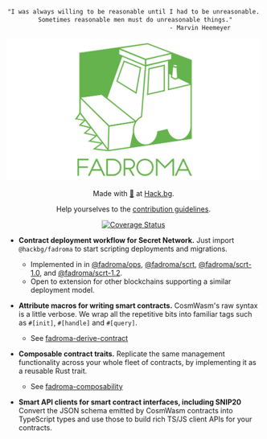 <div align="center">

```
"I was always willing to be reasonable until I had to be unreasonable.
 Sometimes reasonable men must do unreasonable things."
                                     - Marvin Heemeyer
```

![](/doc/logo.svg)

Made with [💚](mailto:hello@hack.bg) at [Hack.bg](https://hack.bg).

Help yourselves to the [contribution guidelines](CONTRIBUTING.md).

[![Coverage Status](https://coveralls.io/repos/github/hackbg/fadroma/badge.svg?branch=refactor/crates)](https://coveralls.io/github/hackbg/fadroma?branch=refactor/crates)

</div>

* **Contract deployment workflow for Secret Network.**
  Just import `@hackbg/fadroma` to start scripting deployments and migrations.
  * Implemented in in [@fadroma/ops](./packages/ops), [@fadroma/scrt](./packages/scrt),
    [@fadroma/scrt-1.0](./packages/scrt-1.0), and [@fadroma/scrt-1.2](./packages/scrt-1.2).
  * Open to extension for other blockchains supporting a similar deployment model.

* **Attribute macros for writing smart contracts.**
  CosmWasm's raw syntax is a little verbose. We wrap all the repetitive bits
  into familiar tags such as `#[init]`, `#[handle]` and `#[query]`.
  * See [fadroma-derive-contract](./crates/fadroma-derive-contract)

* **Composable contract traits.**
  Replicate the same management functionality across your whole fleet of contracts,
  by implementing it as a reusable Rust trait.
  * See [fadroma-composability](./crates/fadroma-composability)

* **Smart API clients for smart contract interfaces, including SNIP20**
  Convert the JSON schema emitted by CosmWasm contracts into TypeScript types
  and use those to build rich TS/JS client APIs for your contracts.
